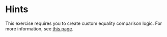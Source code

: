 # Hints

This exercise requires you to create custom equality comparison logic.
For more information, see [this page](https://docs.microsoft.com/en-us/dotnet/api/system.object.equals?view=netcore-2.0#System_Object_Equals_System_Object_).

